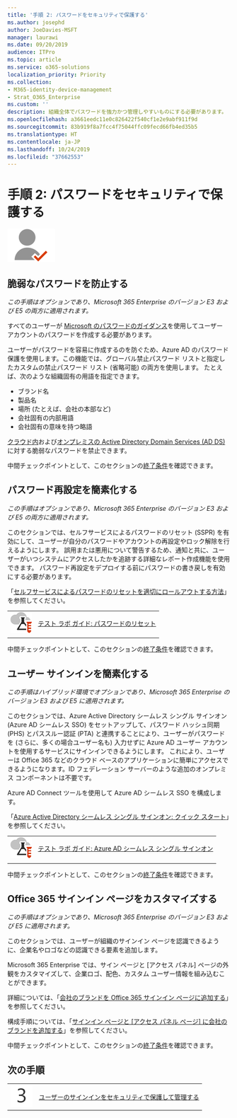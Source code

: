 ```yaml
---
title: '手順 2: パスワードをセキュリティで保護する'
ms.author: josephd
author: JoeDavies-MSFT
manager: laurawi
ms.date: 09/20/2019
audience: ITPro
ms.topic: article
ms.service: o365-solutions
localization_priority: Priority
ms.collection:
- M365-identity-device-management
- Strat_O365_Enterprise
ms.custom: ''
description: 組織全体でパスワードを強力かつ管理しやすいものにする必要があります。
ms.openlocfilehash: a3661eedc11e0c826422f540cf1e2e9abf911f9d
ms.sourcegitcommit: 83b919f8a7fcc4f75044ffc09fecd66fb4ed35b5
ms.translationtype: HT
ms.contentlocale: ja-JP
ms.lasthandoff: 10/24/2019
ms.locfileid: "37662553"
---
```

# <a name="step-2-secure-your-passwords"></a>手順 2: パスワードをセキュリティで保護する

![フェーズ 2 - ID](./media/deploy-foundation-infrastructure/identity_icon-small.png)

<a name="identity-password-prot"></a>
## <a name="prevent-bad-passwords"></a>脆弱なパスワードを防止する

*この手順はオプションであり、Microsoft 365 Enterprise のバージョン E3 および E5 の両方に適用されます。*

すべてのユーザーが [Microsoft のパスワードのガイダンス](https://www.microsoft.com/research/publication/password-guidance/)を使用してユーザー アカウントのパスワードを作成する必要があります。

ユーザーがパスワードを容易に作成するのを防ぐため、Azure AD のパスワード保護を使用します。この機能では、グローバル禁止パスワード リストと指定したカスタムの禁止パスワード リスト (省略可能) の両方を使用します。 たとえば、次のような組織固有の用語を指定できます。

- ブランド名
- 製品名
- 場所 (たとえば、会社の本部など)
- 会社固有の内部用語
- 会社固有の意味を持つ略語

[クラウド内](https://docs.microsoft.com/azure/active-directory/authentication/concept-password-ban-bad)および[オンプレミスの Active Directory Domain Services (AD DS)](https://docs.microsoft.com/azure/active-directory/authentication/concept-password-ban-bad-on-premises) に対する脆弱なパスワードを禁止できます。

中間チェックポイントとして、このセクションの[終了条件](identity-exit-criteria.md#crit-password-prot)を確認できます。

<a name="identity-pw-reset"></a>
## <a name="simplify-password-resets"></a>パスワード再設定を簡素化する

*この手順はオプションであり、Microsoft 365 Enterprise のバージョン E3 および E5 の両方に適用されます。*

このセクションでは、セルフサービスによるパスワードのリセット (SSPR) を有効にして、ユーザーが自分のパスワードやアカウントの再設定やロック解除を行えるようにします。 誤用または悪用について警告するため、通知と共に、ユーザーがいつシステムにアクセスしたかを追跡する詳細なレポート作成機能を使用できます。 パスワード再設定をデプロイする前にパスワードの書き戻しを有効にする必要があります。

「[セルフサービスによるパスワードのリセットを適切にロールアウトする方法](https://docs.microsoft.com/azure/active-directory/authentication/howto-sspr-deployment)」を参照してください。

|||
|:-------|:-----|
|![Microsoft クラウドのテスト ラボ ガイド](media/m365-enterprise-test-lab-guides/cloud-tlg-icon-small.png)| [テスト ラボ ガイド: パスワードのリセット](password-reset-m365-ent-test-environment.md) |
|||

中間チェックポイントとして、このセクションの[終了条件](identity-exit-criteria.md#crit-identity-pw-reset)を確認できます。


<a name="identity-sso"></a>
## <a name="simplify-user-sign-in"></a>ユーザー サインインを簡素化する

*この手順はハイブリッド環境でオプションであり、Microsoft 365 Enterprise のバージョン E3 および E5 に適用されます。*

このセクションでは、Azure Active Directory シームレス シングル サインオン (Azure AD シームレス SSO) をセットアップして、パスワード ハッシュ同期 (PHS) とパススルー認証 (PTA) と連携することにより、ユーザーがパスワードを (さらに、多くの場合ユーザー名も) 入力せずに Azure AD ユーザー アカウントを使用するサービスにサインインできるようにします。 これにより、ユーザーは Office 365 などのクラウド ベースのアプリケーションに簡単にアクセスできるようになります。ID フェデレーション サーバーのような追加のオンプレミス コンポーネントは不要です。

Azure AD Connect ツールを使用して Azure AD シームレス SSO を構成します。

「[Azure Active Directory シームレス シングル サインオン: クイック スタート](https://docs.microsoft.com/azure/active-directory/connect/active-directory-aadconnect-sso-quick-start)」を参照してください。

|||
|:-------|:-----|
|![Microsoft クラウドのテスト ラボ ガイド](media/m365-enterprise-test-lab-guides/cloud-tlg-icon-small.png)| [テスト ラボ ガイド: Azure AD シームレス シングル サインオン](single-sign-on-m365-ent-test-environment.md) |
|||

中間チェックポイントとして、このセクションの[終了条件](identity-exit-criteria.md#crit-identity-sso)を確認できます。


<a name="identity-custom-sign-in"></a>
## <a name="customize-the-office-365-sign-in-page"></a>Office 365 サインイン ページをカスタマイズする

*この手順はオプションであり、Microsoft 365 Enterprise のバージョン E3 および E5 に適用されます。*

このセクションでは、ユーザーが組織のサインイン ページを認識できるように、企業名やロゴなどの認識できる要素を追加します。 

Microsoft 365 Enterprise では、サイン ページと [アクセス パネル] ページの外観をカスタマイズして、企業ロゴ、配色、カスタム ユーザー情報を組み込むことができます。 

詳細については、「[会社のブランドを Office 365 サインイン ページに追加する](https://docs.microsoft.com/office365/admin/setup/customize-sign-in-page)」を参照してください。

構成手順については、「[サインイン ページと [アクセス パネル ページ] に会社のブランドを追加する](http://aka.ms/aadpaddbranding)」を参照してください。

中間チェックポイントとして、このセクションの[終了条件](identity-exit-criteria.md#crit-identity-custom-sign-in)を確認できます。

## <a name="next-step"></a>次の手順

|||
|:-------|:-----|
|![手順 3](./media/stepnumbers/Step3.png)| [ユーザーのサインインをセキュリティで保護して管理する](identity-secure-user-sign-ins.md) |
